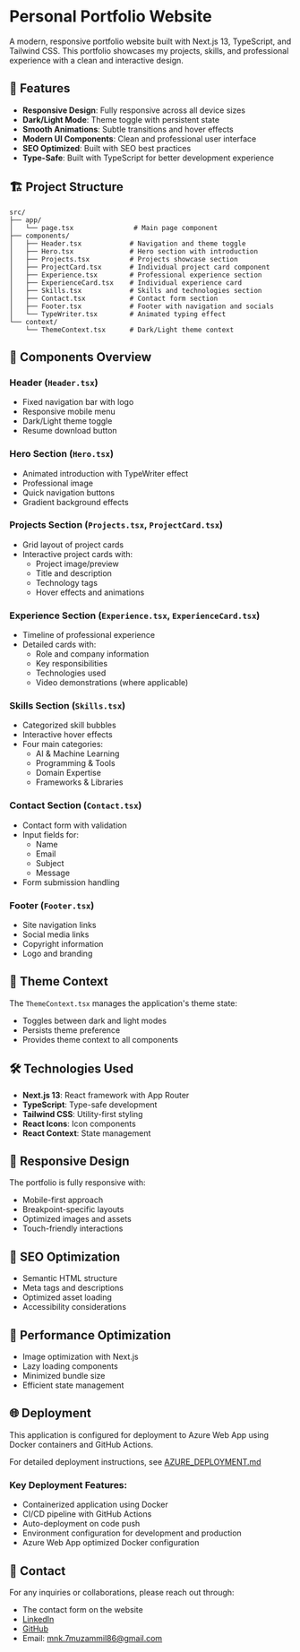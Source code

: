 # Personal Portfolio Website

A modern, responsive portfolio website built with Next.js 13, TypeScript, and Tailwind CSS. This portfolio showcases my projects, skills, and professional experience with a clean and interactive design.

## 🚀 Features

- **Responsive Design**: Fully responsive across all device sizes
- **Dark/Light Mode**: Theme toggle with persistent state
- **Smooth Animations**: Subtle transitions and hover effects
- **Modern UI Components**: Clean and professional user interface
- **SEO Optimized**: Built with SEO best practices
- **Type-Safe**: Built with TypeScript for better development experience

## 🏗️ Project Structure

```
src/
├── app/
│   └── page.tsx               # Main page component
├── components/
│   ├── Header.tsx            # Navigation and theme toggle
│   ├── Hero.tsx              # Hero section with introduction
│   ├── Projects.tsx          # Projects showcase section
│   ├── ProjectCard.tsx       # Individual project card component
│   ├── Experience.tsx        # Professional experience section
│   ├── ExperienceCard.tsx    # Individual experience card
│   ├── Skills.tsx            # Skills and technologies section
│   ├── Contact.tsx           # Contact form section
│   ├── Footer.tsx            # Footer with navigation and socials
│   └── TypeWriter.tsx        # Animated typing effect
└── context/
    └── ThemeContext.tsx      # Dark/Light theme context
```

## 🧱 Components Overview

### Header (`Header.tsx`)

- Fixed navigation bar with logo
- Responsive mobile menu
- Dark/Light theme toggle
- Resume download button

### Hero Section (`Hero.tsx`)

- Animated introduction with TypeWriter effect
- Professional image
- Quick navigation buttons
- Gradient background effects

### Projects Section (`Projects.tsx`, `ProjectCard.tsx`)

- Grid layout of project cards
- Interactive project cards with:
  - Project image/preview
  - Title and description
  - Technology tags
  - Hover effects and animations

### Experience Section (`Experience.tsx`, `ExperienceCard.tsx`)

- Timeline of professional experience
- Detailed cards with:
  - Role and company information
  - Key responsibilities
  - Technologies used
  - Video demonstrations (where applicable)

### Skills Section (`Skills.tsx`)

- Categorized skill bubbles
- Interactive hover effects
- Four main categories:
  - AI & Machine Learning
  - Programming & Tools
  - Domain Expertise
  - Frameworks & Libraries

### Contact Section (`Contact.tsx`)

- Contact form with validation
- Input fields for:
  - Name
  - Email
  - Subject
  - Message
- Form submission handling

### Footer (`Footer.tsx`)

- Site navigation links
- Social media links
- Copyright information
- Logo and branding

## 🎨 Theme Context

The `ThemeContext.tsx` manages the application's theme state:

- Toggles between dark and light modes
- Persists theme preference
- Provides theme context to all components

## 🛠️ Technologies Used

- **Next.js 13**: React framework with App Router
- **TypeScript**: Type-safe development
- **Tailwind CSS**: Utility-first styling
- **React Icons**: Icon components
- **React Context**: State management

## 📱 Responsive Design

The portfolio is fully responsive with:

- Mobile-first approach
- Breakpoint-specific layouts
- Optimized images and assets
- Touch-friendly interactions

## 🎯 SEO Optimization

- Semantic HTML structure
- Meta tags and descriptions
- Optimized asset loading
- Accessibility considerations

## 🚀 Performance Optimization

- Image optimization with Next.js
- Lazy loading components
- Minimized bundle size
- Efficient state management

## 🌐 Deployment

This application is configured for deployment to Azure Web App using Docker containers and GitHub Actions.

For detailed deployment instructions, see [AZURE_DEPLOYMENT.md](./AZURE_DEPLOYMENT.md)

### Key Deployment Features:

- Containerized application using Docker
- CI/CD pipeline with GitHub Actions
- Auto-deployment on code push
- Environment configuration for development and production
- Azure Web App optimized Docker configuration

## 👥 Contact

For any inquiries or collaborations, please reach out through:

- The contact form on the website
- [LinkedIn](https://www.linkedin.com/in/mnk539/)
- [GitHub](https://github.com/muzammil5539)
- Email: mnk.7muzammil86@gmail.com
